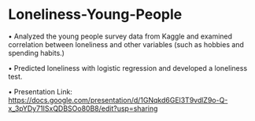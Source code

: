 # Loneliness-Young-People
•	Analyzed the young people survey data from Kaggle and examined correlation between loneliness and other variables 
(such as hobbies and spending habits.)

•	Predicted loneliness with logistic regression and developed a loneliness test.

•	Presentation Link: https://docs.google.com/presentation/d/1GNqkd6GEl3T9vdlZ9o-Q-x_3pYDy71ISxQDBSOo80B8/edit?usp=sharing
